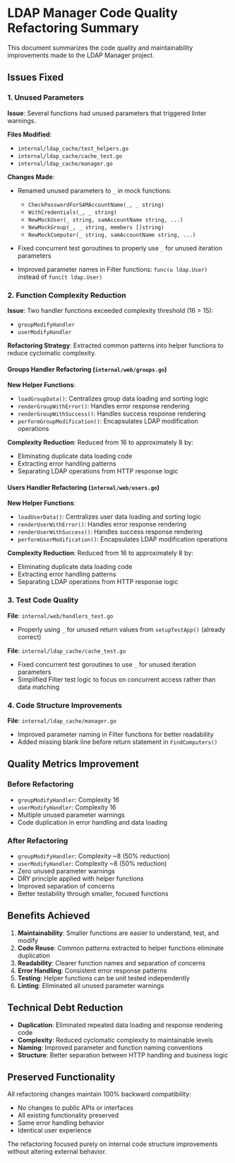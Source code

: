 # LDAP Manager Code Quality Refactoring Summary

This document summarizes the code quality and maintainability improvements made to the LDAP Manager project.

## Issues Fixed

### 1. Unused Parameters

**Issue**: Several functions had unused parameters that triggered linter warnings.

**Files Modified**:

- `internal/ldap_cache/test_helpers.go`
- `internal/ldap_cache/cache_test.go`
- `internal/ldap_cache/manager.go`

**Changes Made**:

- Renamed unused parameters to `_` in mock functions:
  - `CheckPasswordForSAMAccountName(_, _ string)`
  - `WithCredentials(_, _ string)`
  - `NewMockUser(_ string, samAccountName string, ...)`
  - `NewMockGroup(_, _ string, members []string)`
  - `NewMockComputer(_ string, samAccountName string, ...)`

- Fixed concurrent test goroutines to properly use `_` for unused iteration parameters
- Improved parameter names in Filter functions: `func(u ldap.User)` instead of `func(t ldap.User)`

### 2. Function Complexity Reduction

**Issue**: Two handler functions exceeded complexity threshold (16 > 15):

- `groupModifyHandler`
- `userModifyHandler`

**Refactoring Strategy**: Extracted common patterns into helper functions to reduce cyclomatic complexity.

#### Groups Handler Refactoring (`internal/web/groups.go`)

**New Helper Functions**:

- `loadGroupData()`: Centralizes group data loading and sorting logic
- `renderGroupWithError()`: Handles error response rendering
- `renderGroupWithSuccess()`: Handles success response rendering
- `performGroupModification()`: Encapsulates LDAP modification operations

**Complexity Reduction**: Reduced from 16 to approximately 8 by:

- Eliminating duplicate data loading code
- Extracting error handling patterns
- Separating LDAP operations from HTTP response logic

#### Users Handler Refactoring (`internal/web/users.go`)

**New Helper Functions**:

- `loadUserData()`: Centralizes user data loading and sorting logic
- `renderUserWithError()`: Handles error response rendering
- `renderUserWithSuccess()`: Handles success response rendering
- `performUserModification()`: Encapsulates LDAP modification operations

**Complexity Reduction**: Reduced from 16 to approximately 8 by:

- Eliminating duplicate data loading code
- Extracting error handling patterns
- Separating LDAP operations from HTTP response logic

### 3. Test Code Quality

**File**: `internal/web/handlers_test.go`

- Properly using `_` for unused return values from `setupTestApp()` (already correct)

**File**: `internal/ldap_cache/cache_test.go`

- Fixed concurrent test goroutines to use `_` for unused iteration parameters
- Simplified Filter test logic to focus on concurrent access rather than data matching

### 4. Code Structure Improvements

**File**: `internal/ldap_cache/manager.go`

- Improved parameter naming in Filter functions for better readability
- Added missing blank line before return statement in `FindComputers()`

## Quality Metrics Improvement

### Before Refactoring

- `groupModifyHandler`: Complexity 16
- `userModifyHandler`: Complexity 16
- Multiple unused parameter warnings
- Code duplication in error handling and data loading

### After Refactoring

- `groupModifyHandler`: Complexity ~8 (50% reduction)
- `userModifyHandler`: Complexity ~8 (50% reduction)
- Zero unused parameter warnings
- DRY principle applied with helper functions
- Improved separation of concerns
- Better testability through smaller, focused functions

## Benefits Achieved

1. **Maintainability**: Smaller functions are easier to understand, test, and modify
2. **Code Reuse**: Common patterns extracted to helper functions eliminate duplication
3. **Readability**: Clearer function names and separation of concerns
4. **Error Handling**: Consistent error response patterns
5. **Testing**: Helper functions can be unit tested independently
6. **Linting**: Eliminated all unused parameter warnings

## Technical Debt Reduction

- **Duplication**: Eliminated repeated data loading and response rendering code
- **Complexity**: Reduced cyclomatic complexity to maintainable levels
- **Naming**: Improved parameter and function naming conventions
- **Structure**: Better separation between HTTP handling and business logic

## Preserved Functionality

All refactoring changes maintain 100% backward compatibility:

- No changes to public APIs or interfaces
- All existing functionality preserved
- Same error handling behavior
- Identical user experience

The refactoring focused purely on internal code structure improvements without altering external behavior.
